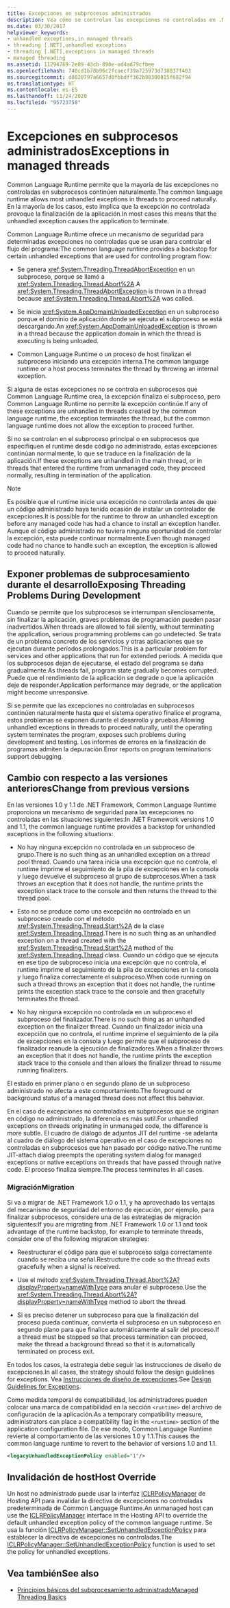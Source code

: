 ```yaml
---
title: Excepciones en subprocesos administrados
description: Vea cómo se controlan las excepciones no controladas en .NET. La mayoría de las excepciones de subprocesos no controladas continúan naturalmente y conducen a la finalización de la aplicación.
ms.date: 03/30/2017
helpviewer_keywords:
- unhandled exceptions,in managed threads
- threading [.NET],unhandled exceptions
- threading [.NET],exceptions in managed threads
- managed threading
ms.assetid: 11294769-2e89-43cb-890e-ad4ad79cfbee
ms.openlocfilehash: 740cd1b78b96c2fcaecf39a725973d738037f403
ms.sourcegitcommit: d8020797a6657d0fbbdff362b80300815f682f94
ms.translationtype: HT
ms.contentlocale: es-ES
ms.lasthandoff: 11/24/2020
ms.locfileid: "95723758"
---
```

# <a name="exceptions-in-managed-threads"></a><span data-ttu-id="80ef0-104">Excepciones en subprocesos administrados</span><span class="sxs-lookup"><span data-stu-id="80ef0-104">Exceptions in managed threads</span></span>

<span data-ttu-id="80ef0-105">Common Language Runtime permite que la mayoría de las excepciones no controladas en subprocesos continúen naturalmente.</span><span class="sxs-lookup"><span data-stu-id="80ef0-105">The common language runtime allows most unhandled exceptions in threads to proceed naturally.</span></span> <span data-ttu-id="80ef0-106">En la mayoría de los casos, esto implica que la excepción no controlada provoque la finalización de la aplicación.</span><span class="sxs-lookup"><span data-stu-id="80ef0-106">In most cases this means that the unhandled exception causes the application to terminate.</span></span>
  
<span data-ttu-id="80ef0-107">Common Language Runtime ofrece un mecanismo de seguridad para determinadas excepciones no controladas que se usan para controlar el flujo del programa:</span><span class="sxs-lookup"><span data-stu-id="80ef0-107">The common language runtime provides a backstop for certain unhandled exceptions that are used for controlling program flow:</span></span>  
  
- <span data-ttu-id="80ef0-108">Se genera <xref:System.Threading.ThreadAbortException> en un subproceso, porque se llamó a <xref:System.Threading.Thread.Abort%2A>.</span><span class="sxs-lookup"><span data-stu-id="80ef0-108">A <xref:System.Threading.ThreadAbortException> is thrown in a thread because <xref:System.Threading.Thread.Abort%2A> was called.</span></span>  
  
- <span data-ttu-id="80ef0-109">Se inicia <xref:System.AppDomainUnloadedException> en un subproceso porque el dominio de aplicación donde se ejecuta el subproceso se está descargando.</span><span class="sxs-lookup"><span data-stu-id="80ef0-109">An <xref:System.AppDomainUnloadedException> is thrown in a thread because the application domain in which the thread is executing is being unloaded.</span></span>  
  
- <span data-ttu-id="80ef0-110">Common Language Runtime o un proceso de host finalizan el subproceso iniciando una excepción interna.</span><span class="sxs-lookup"><span data-stu-id="80ef0-110">The common language runtime or a host process terminates the thread by throwing an internal exception.</span></span>  
  
 <span data-ttu-id="80ef0-111">Si alguna de estas excepciones no se controla en subprocesos que Common Language Runtime crea, la excepción finaliza el subproceso, pero Common Language Runtime no permite la excepción continúe.</span><span class="sxs-lookup"><span data-stu-id="80ef0-111">If any of these exceptions are unhandled in threads created by the common language runtime, the exception terminates the thread, but the common language runtime does not allow the exception to proceed further.</span></span>  
  
 <span data-ttu-id="80ef0-112">Si no se controlan en el subproceso principal o en subprocesos que especifiquen el runtime desde código no administrado, estas excepciones continúan normalmente, lo que se traduce en la finalización de la aplicación.</span><span class="sxs-lookup"><span data-stu-id="80ef0-112">If these exceptions are unhandled in the main thread, or in threads that entered the runtime from unmanaged code, they proceed normally, resulting in termination of the application.</span></span>  
  
> [!NOTE]
> <span data-ttu-id="80ef0-113">Es posible que el runtime inicie una excepción no controlada antes de que un código administrado haya tenido ocasión de instalar un controlador de excepciones.</span><span class="sxs-lookup"><span data-stu-id="80ef0-113">It is possible for the runtime to throw an unhandled exception before any managed code has had a chance to install an exception handler.</span></span> <span data-ttu-id="80ef0-114">Aunque el código administrado no tuviera ninguna oportunidad de controlar la excepción, esta puede continuar normalmente.</span><span class="sxs-lookup"><span data-stu-id="80ef0-114">Even though managed code had no chance to handle such an exception, the exception is allowed to proceed naturally.</span></span>  
  
## <a name="exposing-threading-problems-during-development"></a><span data-ttu-id="80ef0-115">Exponer problemas de subprocesamiento durante el desarrollo</span><span class="sxs-lookup"><span data-stu-id="80ef0-115">Exposing Threading Problems During Development</span></span>  

 <span data-ttu-id="80ef0-116">Cuando se permite que los subprocesos se interrumpan silenciosamente, sin finalizar la aplicación, graves problemas de programación pueden pasar inadvertidos.</span><span class="sxs-lookup"><span data-stu-id="80ef0-116">When threads are allowed to fail silently, without terminating the application, serious programming problems can go undetected.</span></span> <span data-ttu-id="80ef0-117">Se trata de un problema concreto de los servicios y otras aplicaciones que se ejecutan durante períodos prolongados.</span><span class="sxs-lookup"><span data-stu-id="80ef0-117">This is a particular problem for services and other applications that run for extended periods.</span></span> <span data-ttu-id="80ef0-118">A medida que los subprocesos dejan de ejecutarse, el estado del programa se daña gradualmente.</span><span class="sxs-lookup"><span data-stu-id="80ef0-118">As threads fail, program state gradually becomes corrupted.</span></span> <span data-ttu-id="80ef0-119">Puede que el rendimiento de la aplicación se degrade o que la aplicación deje de responder.</span><span class="sxs-lookup"><span data-stu-id="80ef0-119">Application performance may degrade, or the application might become unresponsive.</span></span>  
  
 <span data-ttu-id="80ef0-120">Si se permite que las excepciones no controladas en subprocesos continúen naturalmente hasta que el sistema operativo finalice el programa, estos problemas se exponen durante el desarrollo y pruebas.</span><span class="sxs-lookup"><span data-stu-id="80ef0-120">Allowing unhandled exceptions in threads to proceed naturally, until the operating system terminates the program, exposes such problems during development and testing.</span></span> <span data-ttu-id="80ef0-121">Los informes de errores en la finalización de programas admiten la depuración.</span><span class="sxs-lookup"><span data-stu-id="80ef0-121">Error reports on program terminations support debugging.</span></span>  
  
## <a name="change-from-previous-versions"></a><span data-ttu-id="80ef0-122">Cambio con respecto a las versiones anteriores</span><span class="sxs-lookup"><span data-stu-id="80ef0-122">Change from previous versions</span></span>

<span data-ttu-id="80ef0-123">En las versiones 1.0 y 1.1 de .NET Framework, Common Language Runtime proporciona un mecanismo de seguridad para las excepciones no controladas en las situaciones siguientes:</span><span class="sxs-lookup"><span data-stu-id="80ef0-123">In .NET Framework versions 1.0 and 1.1, the common language runtime provides a backstop for unhandled exceptions in the following situations:</span></span>  
  
- <span data-ttu-id="80ef0-124">No hay ninguna excepción no controlada en un subproceso de grupo.</span><span class="sxs-lookup"><span data-stu-id="80ef0-124">There is no such thing as an unhandled exception on a thread pool thread.</span></span> <span data-ttu-id="80ef0-125">Cuando una tarea inicia una excepción que no controla, el runtime imprime el seguimiento de la pila de excepciones en la consola y luego devuelve el subproceso al grupo de subprocesos.</span><span class="sxs-lookup"><span data-stu-id="80ef0-125">When a task throws an exception that it does not handle, the runtime prints the exception stack trace to the console and then returns the thread to the thread pool.</span></span>  
  
- <span data-ttu-id="80ef0-126">Esto no se produce como una excepción no controlada en un subproceso creado con el método <xref:System.Threading.Thread.Start%2A> de la clase <xref:System.Threading.Thread>.</span><span class="sxs-lookup"><span data-stu-id="80ef0-126">There is no such thing as an unhandled exception on a thread created with the <xref:System.Threading.Thread.Start%2A> method of the <xref:System.Threading.Thread> class.</span></span> <span data-ttu-id="80ef0-127">Cuando un código que se ejecuta en ese tipo de subproceso inicia una excepción que no controla, el runtime imprime el seguimiento de la pila de excepciones en la consola y luego finaliza correctamente el subproceso.</span><span class="sxs-lookup"><span data-stu-id="80ef0-127">When code running on such a thread throws an exception that it does not handle, the runtime prints the exception stack trace to the console and then gracefully terminates the thread.</span></span>  
  
- <span data-ttu-id="80ef0-128">No hay ninguna excepción no controlada en un subproceso el subproceso del finalizador.</span><span class="sxs-lookup"><span data-stu-id="80ef0-128">There is no such thing as an unhandled exception on the finalizer thread.</span></span> <span data-ttu-id="80ef0-129">Cuando un finalizador inicia una excepción que no controla, el runtime imprime el seguimiento de la pila de excepciones en la consola y luego permite que el subproceso de finalizador reanude la ejecución de finalizadores.</span><span class="sxs-lookup"><span data-stu-id="80ef0-129">When a finalizer throws an exception that it does not handle, the runtime prints the exception stack trace to the console and then allows the finalizer thread to resume running finalizers.</span></span>  
  
 <span data-ttu-id="80ef0-130">El estado en primer plano o en segundo plano de un subproceso administrado no afecta a este comportamiento.</span><span class="sxs-lookup"><span data-stu-id="80ef0-130">The foreground or background status of a managed thread does not affect this behavior.</span></span>  
  
 <span data-ttu-id="80ef0-131">En el caso de excepciones no controladas en subprocesos que se originan en código no administrado, la diferencia es más sutil.</span><span class="sxs-lookup"><span data-stu-id="80ef0-131">For unhandled exceptions on threads originating in unmanaged code, the difference is more subtle.</span></span> <span data-ttu-id="80ef0-132">El cuadro de diálogo de adjuntos JIT del runtime -se adelanta al cuadro de diálogo del sistema operativo en el caso de excepciones no controladas en subprocesos que han pasado por código nativo.</span><span class="sxs-lookup"><span data-stu-id="80ef0-132">The runtime JIT-attach dialog preempts the operating system dialog for managed exceptions or native exceptions on threads that have passed through native code.</span></span> <span data-ttu-id="80ef0-133">El proceso finaliza siempre.</span><span class="sxs-lookup"><span data-stu-id="80ef0-133">The process terminates in all cases.</span></span>

### <a name="migration"></a><span data-ttu-id="80ef0-134">Migración</span><span class="sxs-lookup"><span data-stu-id="80ef0-134">Migration</span></span>

<span data-ttu-id="80ef0-135">Si va a migrar de .NET Framework 1.0 o 1.1, y ha aprovechado las ventajas del mecanismo de seguridad del entorno de ejecución, por ejemplo, para finalizar subprocesos, considere una de las estrategias de migración siguientes:</span><span class="sxs-lookup"><span data-stu-id="80ef0-135">If you are migrating from .NET Framework 1.0 or 1.1 and took advantage of the runtime backstop, for example to terminate threads, consider one of the following migration strategies:</span></span>  
  
- <span data-ttu-id="80ef0-136">Reestructurar el código para que el subproceso salga correctamente cuando se reciba una señal.</span><span class="sxs-lookup"><span data-stu-id="80ef0-136">Restructure the code so the thread exits gracefully when a signal is received.</span></span>  
  
- <span data-ttu-id="80ef0-137">Use el método <xref:System.Threading.Thread.Abort%2A?displayProperty=nameWithType> para anular el subproceso.</span><span class="sxs-lookup"><span data-stu-id="80ef0-137">Use the <xref:System.Threading.Thread.Abort%2A?displayProperty=nameWithType> method to abort the thread.</span></span>  
  
- <span data-ttu-id="80ef0-138">Si es preciso detener un subproceso para que la finalización del proceso pueda continuar, convierta el subproceso en un subproceso en segundo plano para que finalice automáticamente al salir del proceso.</span><span class="sxs-lookup"><span data-stu-id="80ef0-138">If a thread must be stopped so that process termination can proceed, make the thread a background thread so that it is automatically terminated on process exit.</span></span>  
  
<span data-ttu-id="80ef0-139">En todos los casos, la estrategia debe seguir las instrucciones de diseño de excepciones.</span><span class="sxs-lookup"><span data-stu-id="80ef0-139">In all cases, the strategy should follow the design guidelines for exceptions.</span></span> <span data-ttu-id="80ef0-140">Vea [Instrucciones de diseño de excepciones](../design-guidelines/exceptions.md).</span><span class="sxs-lookup"><span data-stu-id="80ef0-140">See [Design Guidelines for Exceptions](../design-guidelines/exceptions.md).</span></span>  
  
<span data-ttu-id="80ef0-141">Como medida temporal de compatibilidad, los administradores pueden colocar una marca de compatibilidad en la sección `<runtime>` del archivo de configuración de la aplicación.</span><span class="sxs-lookup"><span data-stu-id="80ef0-141">As a temporary compatibility measure, administrators can place a compatibility flag in the `<runtime>` section of the application configuration file.</span></span> <span data-ttu-id="80ef0-142">De ese modo, Common Language Runtime revierte al comportamiento de las versiones 1.0 y 1.1.</span><span class="sxs-lookup"><span data-stu-id="80ef0-142">This causes the common language runtime to revert to the behavior of versions 1.0 and 1.1.</span></span>  
  
```xml  
<legacyUnhandledExceptionPolicy enabled="1"/>  
```  
  
## <a name="host-override"></a><span data-ttu-id="80ef0-143">Invalidación de host</span><span class="sxs-lookup"><span data-stu-id="80ef0-143">Host Override</span></span>

<span data-ttu-id="80ef0-144">Un host no administrado puede usar la interfaz [ICLRPolicyManager](../../framework/unmanaged-api/hosting/iclrpolicymanager-interface.md) de Hosting API para invalidar la directiva de excepciones no controladas predeterminada de Common Language Runtime.</span><span class="sxs-lookup"><span data-stu-id="80ef0-144">An unmanaged host can use the [ICLRPolicyManager](../../framework/unmanaged-api/hosting/iclrpolicymanager-interface.md) interface in the Hosting API to override the default unhandled exception policy of the common language runtime.</span></span> <span data-ttu-id="80ef0-145">Se usa la función [ICLRPolicyManager::SetUnhandledExceptionPolicy](../../framework/unmanaged-api/hosting/iclrpolicymanager-setunhandledexceptionpolicy-method.md) para establecer la directiva de excepciones no controladas.</span><span class="sxs-lookup"><span data-stu-id="80ef0-145">The [ICLRPolicyManager::SetUnhandledExceptionPolicy](../../framework/unmanaged-api/hosting/iclrpolicymanager-setunhandledexceptionpolicy-method.md) function is used to set the policy for unhandled exceptions.</span></span>  
  
## <a name="see-also"></a><span data-ttu-id="80ef0-146">Vea también</span><span class="sxs-lookup"><span data-stu-id="80ef0-146">See also</span></span>

- [<span data-ttu-id="80ef0-147">Principios básicos del subprocesamiento administrado</span><span class="sxs-lookup"><span data-stu-id="80ef0-147">Managed Threading Basics</span></span>](managed-threading-basics.md)
